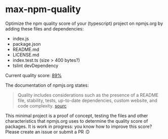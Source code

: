 # max-npm-quality

Optimize the npm quality score of your (typescript) project on npmjs.org by adding these files and dependencies:
- index.js
- package.json
- README.md
- LICENSE.md
- index.test.ts (size > 400 bytes?)
- tslint devDependency

Current quality score: [89%](https://www.npmjs.com/search?q=max-npm-quality)

The documentation of npmjs.org states:
> Quality includes considerations such as the presence of a README file, stability, tests, up-to-date dependencies, custom website, and code complexity.
[sourc](https://docs.npmjs.com/searching-for-and-choosing-packages-to-download#quality)
 
This minimal project is a proof of concept, testing the files and other characteristics that npmjs.org uses to determine the quality score of packages.
It is work in progress: you know how to improve this score? Please create an issue or submit a PR :D

